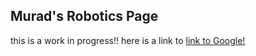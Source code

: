 ## Murad's Robotics Page
this is a work in progress!!
here is a link to [link to Google!](http://google.com)

